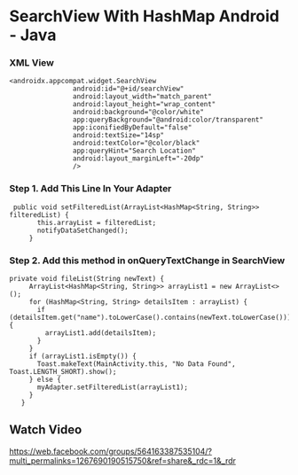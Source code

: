 # SearchView With HashMap Android - Java


### XML View

```
<androidx.appcompat.widget.SearchView
                android:id="@+id/searchView"
                android:layout_width="match_parent"
                android:layout_height="wrap_content"
                android:background="@color/white"
                app:queryBackground="@android:color/transparent"
                app:iconifiedByDefault="false"
                android:textSize="14sp"
                android:textColor="@color/black"
                app:queryHint="Search Location"
                android:layout_marginLeft="-20dp"
                />
```


### Step 1. Add This Line In Your Adapter

```
 public void setFilteredList(ArrayList<HashMap<String, String>> filteredList) {  
       this.arrayList = filteredList;  
       notifyDataSetChanged();  
     }  
```


### Step 2. Add this method in onQueryTextChange in SearchView

```
private void fileList(String newText) {  
     ArrayList<HashMap<String, String>> arrayList1 = new ArrayList<>();  
     for (HashMap<String, String> detailsItem : arrayList) {  
       if (detailsItem.get("name").toLowerCase().contains(newText.toLowerCase())) {  
         arrayList1.add(detailsItem);  
       }  
     }  
     if (arrayList1.isEmpty()) {  
       Toast.makeText(MainActivity.this, "No Data Found", Toast.LENGTH_SHORT).show();  
     } else {  
       myAdapter.setFilteredList(arrayList1);  
     }  
   }  
```



## Watch Video

https://web.facebook.com/groups/564163387535104/?multi_permalinks=1267690190515750&ref=share&_rdc=1&_rdr
